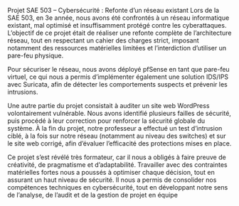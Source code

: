 Projet SAE 503 – Cybersécurité : Refonte d’un réseau existant
Lors de la SAE 503, en 3e année, nous avons été confrontés à un réseau informatique existant, mal optimisé et insuffisamment protégé contre les cyberattaques.
L’objectif de ce projet était de réaliser une refonte complète de l’architecture réseau, tout en respectant un cahier des charges strict, imposant notamment des ressources matérielles limitées et l’interdiction d’utiliser un pare-feu physique.

Pour sécuriser le réseau, nous avons déployé pfSense en tant que pare-feu virtuel, ce qui nous a permis d’implémenter également une solution IDS/IPS avec Suricata, afin de détecter les comportements suspects et prévenir les intrusions.

Une autre partie du projet consistait à auditer un site web WordPress volontairement vulnérable. Nous avons identifié plusieurs failles de sécurité, puis procédé à leur correction pour renforcer la sécurité globale du système.
À la fin du projet, notre professeur a effectué un test d’intrusion ciblé, à la fois sur notre réseau (notamment au niveau des switches) et sur le site web corrigé, afin d’évaluer l’efficacité des protections mises en place.

Ce projet s’est révélé très formateur, car il nous a obligés à faire preuve de créativité, de pragmatisme et d’adaptabilité. Travailler avec des contraintes matérielles fortes nous a poussés à optimiser chaque décision, tout en assurant un haut niveau de sécurité.
Il nous a permis de consolider nos compétences techniques en cybersécurité, tout en développant notre sens de l’analyse, de l’audit et de la gestion de projet en équipe
